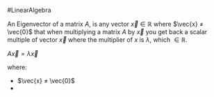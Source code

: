 #LinearAlgebra 

An Eigenvector of a matrix $A$, is any vector $\vec{x} \in \mathbb{R}$ where $\vec{x} ≠ \vec{0}$  that when multiplying a matrix $A$ by $\vec{x}$ you get back a scalar multiple of vector $\vec{x}$ where the multiplier of $x$ is $\lambda$, which $\in \mathbb{R}$.

$A\vec{x} = \lambda\vec{x}$

where:

- $\vec{x} ≠ \vec{0}$
- 